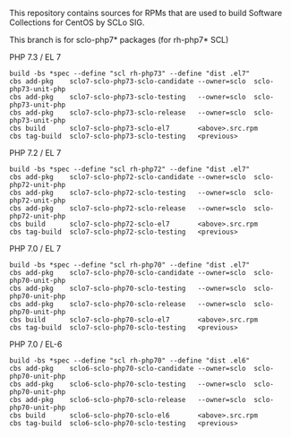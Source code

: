 This repository contains sources for RPMs that are used
to build Software Collections for CentOS by SCLo SIG.

This branch is for sclo-php7* packages (for rh-php7* SCL)


PHP 7.3 / EL 7

    build -bs *spec --define "scl rh-php73" --define "dist .el7"
    cbs add-pkg    sclo7-sclo-php73-sclo-candidate --owner=sclo  sclo-php73-unit-php
    cbs add-pkg    sclo7-sclo-php73-sclo-testing   --owner=sclo  sclo-php73-unit-php
    cbs add-pkg    sclo7-sclo-php73-sclo-release   --owner=sclo  sclo-php73-unit-php
    cbs build      sclo7-sclo-php73-sclo-el7       <above>.src.rpm
    cbs tag-build  sclo7-sclo-php73-sclo-testing   <previous>

PHP 7.2 / EL 7

    build -bs *spec --define "scl rh-php72" --define "dist .el7"
    cbs add-pkg    sclo7-sclo-php72-sclo-candidate --owner=sclo  sclo-php72-unit-php
    cbs add-pkg    sclo7-sclo-php72-sclo-testing   --owner=sclo  sclo-php72-unit-php
    cbs add-pkg    sclo7-sclo-php72-sclo-release   --owner=sclo  sclo-php72-unit-php
    cbs build      sclo7-sclo-php72-sclo-el7       <above>.src.rpm
    cbs tag-build  sclo7-sclo-php72-sclo-testing   <previous>

PHP 7.0 / EL 7

    build -bs *spec --define "scl rh-php70" --define "dist .el7"
    cbs add-pkg    sclo7-sclo-php70-sclo-candidate --owner=sclo  sclo-php70-unit-php
    cbs add-pkg    sclo7-sclo-php70-sclo-testing   --owner=sclo  sclo-php70-unit-php
    cbs add-pkg    sclo7-sclo-php70-sclo-release   --owner=sclo  sclo-php70-unit-php
    cbs build      sclo7-sclo-php70-sclo-el7       <above>.src.rpm
    cbs tag-build  sclo7-sclo-php70-sclo-testing   <previous>

PHP 7.0 / EL-6

    build -bs *spec --define "scl rh-php70" --define "dist .el6"
    cbs add-pkg    sclo6-sclo-php70-sclo-candidate --owner=sclo  sclo-php70-unit-php
    cbs add-pkg    sclo6-sclo-php70-sclo-testing   --owner=sclo  sclo-php70-unit-php
    cbs add-pkg    sclo6-sclo-php70-sclo-release   --owner=sclo  sclo-php70-unit-php
    cbs build      sclo6-sclo-php70-sclo-el6       <above>.src.rpm
    cbs tag-build  sclo6-sclo-php70-sclo-testing   <previous>

